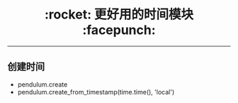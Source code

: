 <h1 align = "center">:rocket: 更好用的时间模块 :facepunch:</h1>

---
## 创建时间
- pendulum.create
- pendulum.create_from_timestamp(time.time(), 'local')


